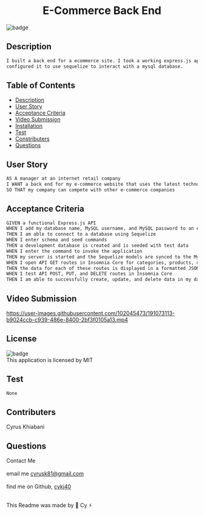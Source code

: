 
  <h1 align="center">E-Commerce Back End</h1>

  ![badge](https://img.shields.io/badge/license-MIT--brightgreen)<br />

  ## Description 
  
  ```md
  I built a back end for a ecommerce site. I took a working express.js api and 
  configured it to use sequelize to interact with a mysql database.
   ```
  ## Table of Contents
  
 * [Description](#description)
 * [User Story](#user-story)
 * [Acceptance Criteria](#acceptance-criteria)
 * [Video Submission](#video-submission)
 * [Installation](#installation)
 * [Test](#test)
 * [Constributers](#contributers)
 * [Questions](#questions)
  
 

  ## User Story
  
  ```md
  AS A manager at an internet retail company
  I WANT a back end for my e-commerce website that uses the latest technologies
  SO THAT my company can compete with other e-commerce companies
```

  ## Acceptance Criteria
  
  ```md
  GIVEN a functional Express.js API
  WHEN I add my database name, MySQL username, and MySQL password to an environment variable file
  THEN I am able to connect to a database using Sequelize
  WHEN I enter schema and seed commands
  THEN a development database is created and is seeded with test data
  WHEN I enter the command to invoke the application
  THEN my server is started and the Sequelize models are synced to the MySQL database
  WHEN I open API GET routes in Insomnia Core for categories, products, or tags
  THEN the data for each of these routes is displayed in a formatted JSON
  WHEN I test API POST, PUT, and DELETE routes in Insomnia Core
  THEN I am able to successfully create, update, and delete data in my database
  ```
  ## Video Submission
  
  

https://user-images.githubusercontent.com/102045473/191073113-b9024ccb-c939-486e-8400-2bf3f0105a13.mp4





  ## License
![badge](https://img.shields.io/badge/license-MIT--brightgreen)
<br />
This application is licensed by MIT

## Test

```md
None
```

## Contributers
Cyrus Khiabani

## Questions
Contact Me<br />
<br />
 email me cyrusk81@gmail.com<br />
 <br />
 find me on Github,  [cykj40](https://github.com/cykj40)<br />
<br /> 

This Readme was made by 🚀 Cy ⚡


